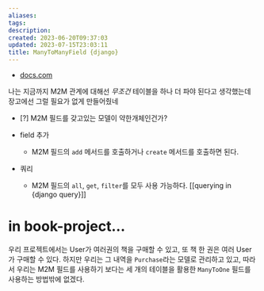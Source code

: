 ```yaml
---
aliases: 
tags: 
description:
created: 2023-06-20T09:37:03
updated: 2023-07-15T23:03:11
title: ManyToManyField {django}
---
```

- [docs.com](https://docs.djangoproject.com/en/4.2/topics/db/examples/many_to_many/)

나는 지금까지 M2M 관계에 대해선 *무조건*  테이블을 하나 더 파야 된다고 생각했는데 장고에선 그럴 필요가 없게 만들어줬네

- [?] M2M 필드를 갖고있는 모델이 약한개체인건가? 

- field 추가
	- M2M 필드의 `add` 메서드를 호출하거나 `create` 메서드를 호출하면 된다.
- 쿼리
	- M2M 필드의 `all`, `get`, `filter`를 모두 사용 가능하다. [[querying in {django query}]]

# in book-project...

우리 프로젝트에서는 User가 여러권의 책을 구매할 수 있고, 또 책 한 권은 여러 User가 구매할 수 있다. 하지만 우리는 그 내역을 `Purchase`라는 모델로 관리하고 있고, 따라서 우리는 M2M 필드를 사용하기 보다는 세 개의 테이블을 활용한 `ManyToOne` 필드를 사용하는 방법밖에 없겠다. 
